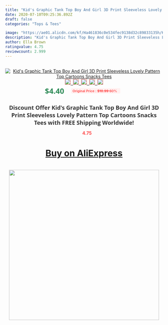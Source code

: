 ```yaml
---
title: "Kid's Graphic Tank Top Boy And Girl 3D Print Sleeveless Lovely Pattern Top Cartoons Snacks Tees"
date: 2020-07-10T09:25:36.892Z
draft: false
categories: "Tops & Tees"

image: "https://ae01.alicdn.com/kf/Ha461836c0e534fec9138d32c89833135h/Kid-s-Graphic-Tank-Top-Boy-And-Girl-3D-Print-Sleeveless-Lovely-Pattern-Top-Cartoons-Snacks.jpg"
description: "Kid's Graphic Tank Top Boy And Girl 3D Print Sleeveless Lovely Pattern Top Cartoons Snacks Tees"
author: Ella Brown
ratingvalue: 4.75
reviewcount: 2.999
---
```

<br>
<div style="text-align: center;">
<a href="https://s.click.aliexpress.com/e/_AUap01" target="_blank" rel="nofollow noopener noreferrer"><img alt="Kid's Graphic Tank Top Boy And Girl 3D Print Sleeveless Lovely Pattern Top Cartoons Snacks Tees" class="magnifier-image" src="https://ae01.alicdn.com/kf/Ha461836c0e534fec9138d32c89833135h/Kid-s-Graphic-Tank-Top-Boy-And-Girl-3D-Print-Sleeveless-Lovely-Pattern-Top-Cartoons-Snacks.jpg_640x640.jpg">
<br>
<img style="border:1px solid salmon" src="https://ae01.alicdn.com/kf/Ha461836c0e534fec9138d32c89833135h/Kid-s-Graphic-Tank-Top-Boy-And-Girl-3D-Print-Sleeveless-Lovely-Pattern-Top-Cartoons-Snacks.jpg_120x120.jpg">&nbsp;&nbsp;<img style="border:1px solid salmon" src="https://ae01.alicdn.com/kf/H7093f3767b0d4ac1a4cd88f617b54b51u/Kid-s-Graphic-Tank-Top-Boy-And-Girl-3D-Print-Sleeveless-Lovely-Pattern-Top-Cartoons-Snacks.jpg_120x120.jpg">&nbsp;&nbsp;<img style="border:1px solid salmon" src="_120x120.jpg">&nbsp;&nbsp;<img style="border:1px solid salmon" src="_120x120.jpg">&nbsp;&nbsp;<img style="border:1px solid salmon" src="_120x120.jpg"></a></div><br0>
<div style="text-align: center;"><span style="background-color: white; border: 0px; box-sizing: border-box; color: seagreen; display: inline-block; font-family: &quot;open sans&quot; , &quot;arial&quot; , &quot;helvetica&quot; , sans-serif , &quot;heiti&quot;; font-size: 24px; font-stretch: inherit; font-weight: 700; line-height: inherit; margin: 0px 10px 0px 0px; padding: 0px; vertical-align: middle;">$4.40 </span>
<span style="background: rgb(255 , 241 , 241); border-radius: 3px; border: 0px; box-sizing: border-box; color: #ff4747; display: inline-block; font-family: inherit; font-size: 12px; font-stretch: inherit; font-style: inherit; font-variant: inherit; font-weight: 600; line-height: inherit; margin: 0px; padding: 2px 5px; transform: scale(0.9); vertical-align: middle;">Original Price : <b style="text-decoration: line-through;">$10.99 </b> 60%&nbsp;&nbsp;</span></div>
<h1 style="color: #333333; display: inline-block; font-family: &quot;open sans&quot; , &quot;arial&quot; , &quot;helvetica&quot; , sans-serif , &quot;heiti&quot;; font-size: 18px; font-stretch: inherit; font-weight: 700; text-align: center;">Discount Offer Kid's Graphic Tank Top Boy And Girl 3D Print Sleeveless Lovely Pattern Top Cartoons Snacks Tees with FREE Shipping Worldwide!</h1>
<div style="color: #ff4747; text-align: center;">
<img src="https://4.bp.blogspot.com/-M0ZcTcb-5uY/XleCXlxnR4I/AAAAAAAAAEc/OrjgMkXV1oMQFaCRZj5HQwOCBcu3w1FegCPcBGAYYCw/s1600/star.png" style="height: 15px;">&nbsp;<b>4.75</b></div>
<div class="button_cont" align="center"><a class="buynow_a" href="https://s.click.aliexpress.com/e/_AUap01" target="_blank" rel="nofollow noopener noreferrer"><H1>Buy on AliExpress</H1></a></div><br>
<div class="separator" style="clear: both; text-align: center;">
<img src="https://lh3.googleusercontent.com/-pTy5HemUv9M/XlePHvY0dAI/AAAAAAAAAE4/0nX5iRUoIWY8eMW9Dpxeirr157OZliDIgCLcBGAsYHQ/s1600/badge.gif" width="480">
</div>

